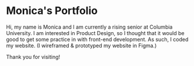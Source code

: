 # Monica's Portfolio

Hi, my name is Monica and I am currently a rising senior at Columbia University.
I am interested in Product Design, so I thought that it would be good to get some practice in with front-end development.
As such, I coded my website. (I wireframed & prototyped my website in Figma.)

Thank you for visiting!
